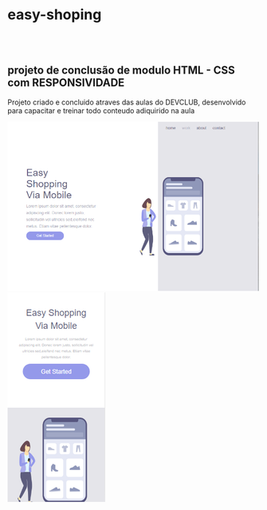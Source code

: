 <h1>easy-shoping</h1> 
<br>
<br>
<h2>projeto de conclusão de modulo HTML - CSS com RESPONSIVIDADE</h2>
<P>Projeto criado e concluido atraves das aulas do DEVCLUB, desenvolvido para capacitar e treinar todo conteudo adiquirido na aula</P>

<img src="https://github.com/heliobispo82/easy-shoping/blob/main/img/Camera%20Roll/print%20pc.png?raw=true" alt="iamagen do logo" width="700px"/>

<img src="https://github.com/heliobispo82/easy-shoping/blob/main/img/Camera%20Roll/print%20fone.png?raw=true?" alt="iamagen do logo"/>
